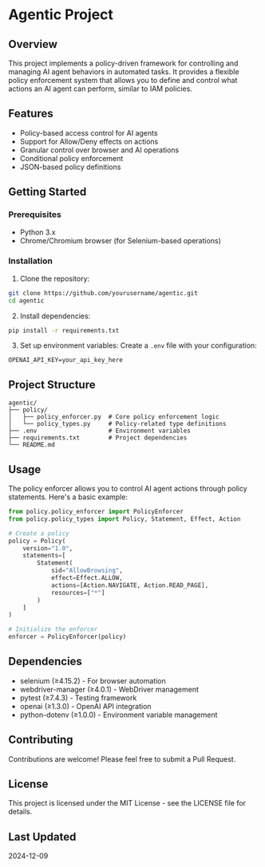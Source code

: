 # Agentic Project

## Overview
This project implements a policy-driven framework for controlling and managing AI agent behaviors in automated tasks. It provides a flexible policy enforcement system that allows you to define and control what actions an AI agent can perform, similar to IAM policies.

## Features
- Policy-based access control for AI agents
- Support for Allow/Deny effects on actions
- Granular control over browser and AI operations
- Conditional policy enforcement
- JSON-based policy definitions

## Getting Started

### Prerequisites
- Python 3.x
- Chrome/Chromium browser (for Selenium-based operations)

### Installation
1. Clone the repository:
```bash
git clone https://github.com/yourusername/agentic.git
cd agentic
```

2. Install dependencies:
```bash
pip install -r requirements.txt
```

3. Set up environment variables:
Create a `.env` file with your configuration:
```
OPENAI_API_KEY=your_api_key_here
```

## Project Structure
```
agentic/
├── policy/
│   ├── policy_enforcer.py  # Core policy enforcement logic
│   └── policy_types.py     # Policy-related type definitions
├── .env                    # Environment variables
├── requirements.txt        # Project dependencies
└── README.md
```

## Usage
The policy enforcer allows you to control AI agent actions through policy statements. Here's a basic example:

```python
from policy.policy_enforcer import PolicyEnforcer
from policy.policy_types import Policy, Statement, Effect, Action

# Create a policy
policy = Policy(
    version="1.0",
    statements=[
        Statement(
            sid="AllowBrowsing",
            effect=Effect.ALLOW,
            actions=[Action.NAVIGATE, Action.READ_PAGE],
            resources=["*"]
        )
    ]
)

# Initialize the enforcer
enforcer = PolicyEnforcer(policy)
```

## Dependencies
- selenium (≥4.15.2) - For browser automation
- webdriver-manager (≥4.0.1) - WebDriver management
- pytest (≥7.4.3) - Testing framework
- openai (≥1.3.0) - OpenAI API integration
- python-dotenv (≥1.0.0) - Environment variable management

## Contributing
Contributions are welcome! Please feel free to submit a Pull Request.

## License
This project is licensed under the MIT License - see the LICENSE file for details.

## Last Updated
2024-12-09
